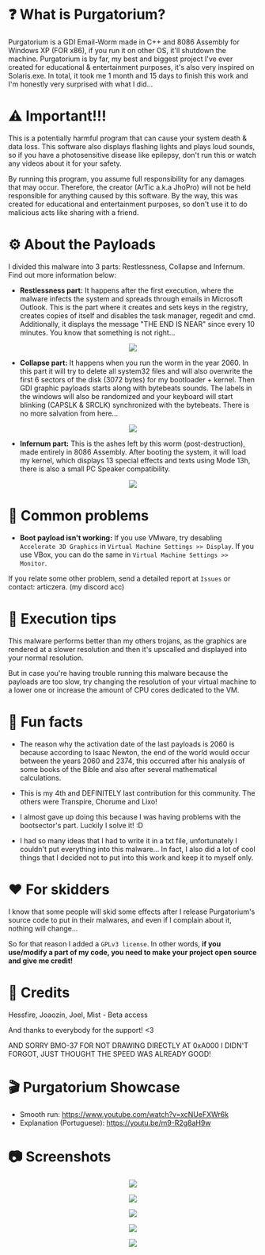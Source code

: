 # ❓ What is Purgatorium?
Purgatorium is a GDI Email-Worm made in C++ and 8086 Assembly for Windows XP (FOR x86), if you run it on other OS, it'll shutdown the machine. Purgatorium is by far, my best and biggest project I've ever created for educational &amp; entertainment purposes, it's also very inspired on Solaris.exe. In total, it took me 1 month and 15 days to finish this work and I'm honestly very surprised with what I did...

# ⚠️ Important!!!
This is a potentially harmful program that can cause your system death & data loss. This software also displays flashing lights and plays loud sounds, so if you have a photosensitive disease like epilepsy, don't run this or watch any videos about it for your safety.

By running this program, you assume full responsibility for any damages that may occur. Therefore, the creator (ArTic a.k.a JhoPro) will not be held responsible for anything caused by this software. By the way, this was created for educational and entertainment purposes, so don't use it to do malicious acts like sharing with a friend.

# ⚙️ About the Payloads
I divided this malware into 3 parts: Restlessness, Collapse and Infernum. Find out more information below:

* <b>Restlessness part:</b> It happens after the first execution, where the malware infects the system and spreads through emails in Microsoft Outlook. This is the part where it creates and sets keys in the registry, creates copies of itself and disables the task manager, regedit and cmd. Additionally, it displays the message "THE END IS NEAR" since every 10 minutes. You know that something is not right...
<p align="center"><img src="Screenshots/Screenshot.png"></p>

* <b>Collapse part:</b> It happens when you run the worm in the year 2060. In this part it will try to delete all system32 files and will also overwrite the first 6 sectors of the disk (3072 bytes) for my bootloader + kernel. Then GDI graphic payloads starts along with bytebeats sounds. The labels in the windows will also be randomized and your keyboard will start blinking (CAPSLK & SRCLK) synchronized with the bytebeats. There is no more salvation from here...
<p align="center"><img src="Screenshots/Screenshot_1.png"></p>

* <b>Infernum part:</b> This is the ashes left by this worm (post-destruction), made entirely in 8086 Assembly. After booting the system, it will load my kernel, which displays 13 special effects and texts using Mode 13h, there is also a small PC Speaker compatibility.
<p align="center"><img src="Screenshots/Screenshot_8.png"></p>

# 👾 Common problems

* <b>Boot payload isn't working:</b> If you use VMware, try desabling `Accelerate 3D Graphics` in `Virtual Machine Settings >> Display`. If you use VBox, you can do the same in `Virtual Machine Settings >> Monitor`.

If you relate some other problem, send a detailed report at `Issues` or contact: articzera. (my discord acc)

# 🚀 Execution tips
This malware performs better than my others trojans, as the graphics are rendered at a slower resolution and then it's upscalled and displayed into your normal resolution. 

But in case you're having trouble running this malware because the payloads are too slow, try changing the resolution of your virtual machine to a lower one or increase the amount of CPU cores dedicated to the VM.

# 🤔 Fun facts
* The reason why the activation date of the last payloads is 2060 is because according to Isaac Newton, the end of the world would occur between the years 2060 and 2374, this occurred after his analysis of some books of the Bible and also after several mathematical calculations.

* This is my 4th and DEFINITELY last contribution for this community. The others were Transpire, Chorume and Lixo!

* I almost gave up doing this because I was having problems with the bootsector's part. Luckily I solve it! :D

* I had so many ideas that I had to write it in a txt file, unfortunately I couldn't put everything into this malware... In fact, I also did a lot of cool things that I decided not to put into this work and keep it to myself only.

# ❤️ For skidders
I know that some people will skid some effects after I release Purgatorium's source code to put in their malwares, and even if I complain about it, nothing will change... 

So for that reason I added a `GPLv3 license`. In other words, <b>if you use/modify a part of my code, you need to make your project open source and give me credit!</b>

# 🤝 Credits
Hessfire, Joaozin, Joel, Mist - Beta access

And thanks to everybody for the support! <3

AND SORRY BMO-37 FOR NOT DRAWING DIRECTLY AT 0xA000
I DIDN'T FORGOT, JUST THOUGHT THE SPEED WAS ALREADY GOOD!

# 🎬 Purgatorium Showcase
* Smooth run: https://www.youtube.com/watch?v=xcNUeFXWr6k
* Explanation (Portuguese): https://youtu.be/m9-R2g8aH9w

# 📷 Screenshots
<p align="center"><img src="Screenshots/Screenshot_2.png"></p>
<p align="center"><img src="Screenshots/Screenshot_5.png"></p>
<p align="center"><img src="Screenshots/Screenshot_6.png"></p>
<p align="center"><img src="Screenshots/Screenshot_9.png"></p>
<p align="center"><img src="Screenshots/Screenshot_10.png"></p>
